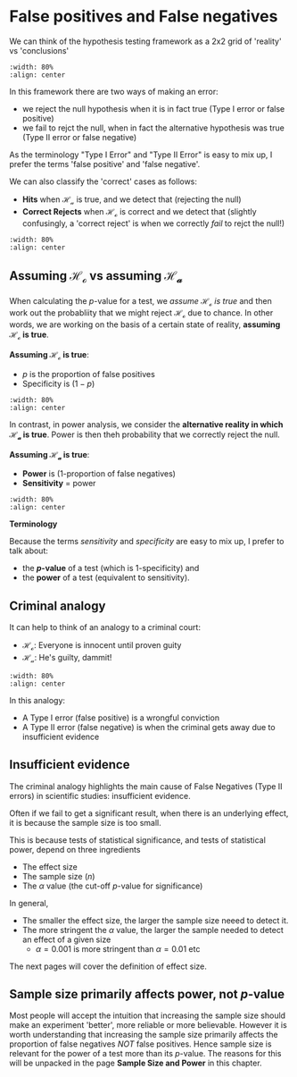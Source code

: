 # False positives and False negatives

We can think of the hypothesis testing framework as a 2x2 grid of 'reality' vs 'conclusions'

```{image} https://raw.githubusercontent.com/jillxoreilly/StatsCourseBook_2024/main/images/Chp8_grid_HoHa.png
:width: 80%
:align: center
```

In this framework there are two ways of making an error: 

* we reject the null hypothesis when it is in fact true (Type I error or false positive)
* we fail to rejct the null, when in fact the alternative hypothesis was true (Type II error or false negative)

As the terminology "Type I Error" and "Type II Error" is easy to mix up, I prefer the terms 'false positive' and 'false negative'. 

We can also classify the 'correct' cases as follows:

* **Hits** when $\mathcal{H_a}$ is true, and we detect that (rejecting the null)
* **Correct Rejects** when $\mathcal{H_o}$ is correct and we detect that (slightly confusingly, a 'correct reject' is when we correctly *fail* to rejct the null!)

```{image} https://raw.githubusercontent.com/jillxoreilly/StatsCourseBook_2024/main/images/Chp8_grid_HitsEtc.png
:width: 80%
:align: center
```

## Assuming $\mathcal{H_o}$ vs assuming $\mathcal{H_a}$ 

When calculating the $p$-value for a test, we *assume $\mathcal{H_o}$ is true* and then work out the probabliity that we might reject $\mathcal{H_o}$ due to chance. In other words, we are working on the basis of a certain state of reality, **assuming $\mathcal{H_o}$ is true**.

**Assuming $\mathcal{H_o}$ is true**:
* $p$ is the proportion of false positives
* Specificity is $(1-p)$

```{image} https://raw.githubusercontent.com/jillxoreilly/StatsCourseBook_2024/main/images/Chp8_grid_spec.png
:width: 80%
:align: center
```


In contrast, in power analysis, we consider the **alternative reality in which $\mathcal{H_a}$ is true**. Power is then theh probability that we correctly reject the null.

**Assuming $\mathcal{H_a}$ is true**:
* **Power** is (1-proportion of false negatives)
* **Sensitivity** = power

```{image} https://raw.githubusercontent.com/jillxoreilly/StatsCourseBook_2024/main/images/Chp8_grid_power.png
:width: 80%
:align: center
```

**Terminology**

Because the terms *sensitivity* and *specificity* are easy to mix up, I prefer to talk about:

* the **$p$-value** of a test (which is 1-specificity) and 
* the **power** of a test (equivalent to sensitivity).


## Criminal analogy

It can help to think of an analogy to a criminal court:

* $\mathcal{H_o}$: Everyone is innocent until proven guity
* $\mathcal{H_a}$: He's guilty, dammit!

```{image} https://raw.githubusercontent.com/jillxoreilly/StatsCourseBook_2024/main/images/Chp8_grid_crime.png
:width: 80%
:align: center
```
In this analogy:

* A Type I error (false positive) is a wrongful conviction
* A Type II error (false negative) is when the criminal gets away due to insufficient evidence

## Insufficient evidence

The criminal analogy highlights the main cause of False Negatives (Type II errors) in scientific studies: insufficient evidence. 

Often if we fail to get a significant result, when there is an underlying effect, it is because the sample size is too small.

This is because tests of statistical significance, and tests of statistical power, depend on three ingredients

* The effect size
* The sample size ($n$)
* The $\alpha$ value (the cut-off $p$-value for significance)

In general, 

* The smaller the effect size, the larger the sample size neeed to detect it.
* The more stringent the $\alpha$ value, the larger the sample needed to detect an effect of a given size
    * $\alpha=0.001$ is more stringent than $\alpha=0.01$ etc

The next pages will cover the definition of effect size.


## Sample size primarily affects power, not $p$-value

Most people will accept the intuition that increasing the sample size should make an experiment 'better', more reliable or more believable. However it is worth understanding that increasing the sample size primarily affects the proportion of false negatives *NOT* false positives. Hence sample size is relevant for the power of a test more than its $p$-value. The reasons for this will be unpacked in the page **Sample Size and Power** in this chapter.

